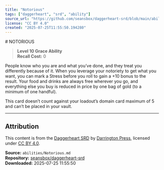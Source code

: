 ```yaml
---
title: "Notorious"
tags: ["daggerheart", "srd", "ability"]
source_url: "https://github.com/seansbox/daggerheart-srd/blob/main/abilities/Notorious.md"
license: "CC BY 4.0"
created: "2025-07-25T11:55:50.194280"
---
```


﻿# NOTORIOUS

> **Level 10 Grace Ability**  
> **Recall Cost:** 0

People know who you are and what you’ve done, and they treat you differently because of it. When you leverage your notoriety to get what you want, you can mark a Stress before you roll to gain a +10 bonus to the result. Your food and drinks are always free wherever you go, and everything else you buy is reduced in price by one bag of gold (to a minimum of one handful).

This card doesn’t count against your loadout’s domain card maximum of 5 and can’t be placed in your vault.

---

## Attribution

This content is from the [Daggerheart SRD](https://github.com/seansbox/daggerheart-srd/blob/main/abilities/Notorious.md) by [Darrington Press](https://darringtonpress.com/), licensed under [CC BY 4.0](https://creativecommons.org/licenses/by/4.0/).

**Source:** `abilities/Notorious.md`  
**Repository:** [seansbox/daggerheart-srd](https://github.com/seansbox/daggerheart-srd)  
**Downloaded:** 2025-07-25 11:55:50

